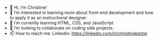 - 👋 Hi, I’m Christine!
- 👀 I’m interested in learning more about front-end development and how to apply it as an instructional designer.
- 🌱 I’m currently learning HTML, CSS, and JavaScript
- 💞️ I’m looking to collaborate on coding side projects.
- 📫 How to reach me: Linkedin: https://linkedin.com/in/christinebelzie 

<!---
CBID2/CBID2 is a ✨ special ✨ repository because its `README.md` (this file) appears on your GitHub profile.
You can click the Preview link to take a look at your changes.
--->
